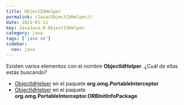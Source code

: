 ```yaml
---
title: ObjectIdHelper
permalink: /Java/ObjectIdHelper//
date: 2021-01-11
key: JavaJava.O.ObjectIdHelper
category: java
tags: ['java se']
sidebar: 
  nav: java
---
```


Existen varios elementos con el nombre **ObjectIdHelper**. ¿Cuál de ellas estás buscando?
<ul>
<li><a href="/Java/ObjectIdHelper-org-omg-PortableInterceptor/">ObjectIdHelper</a> en el paquete <strong>org.omg.PortableInterceptor</strong></li>
<li><a href="/Java/ObjectIdHelper-org-omg-PortableInterceptor-ORBInitInfoPackage/">ObjectIdHelper</a> en el paquete <strong>org.omg.PortableInterceptor.ORBInitInfoPackage</strong></li>
<ul>
